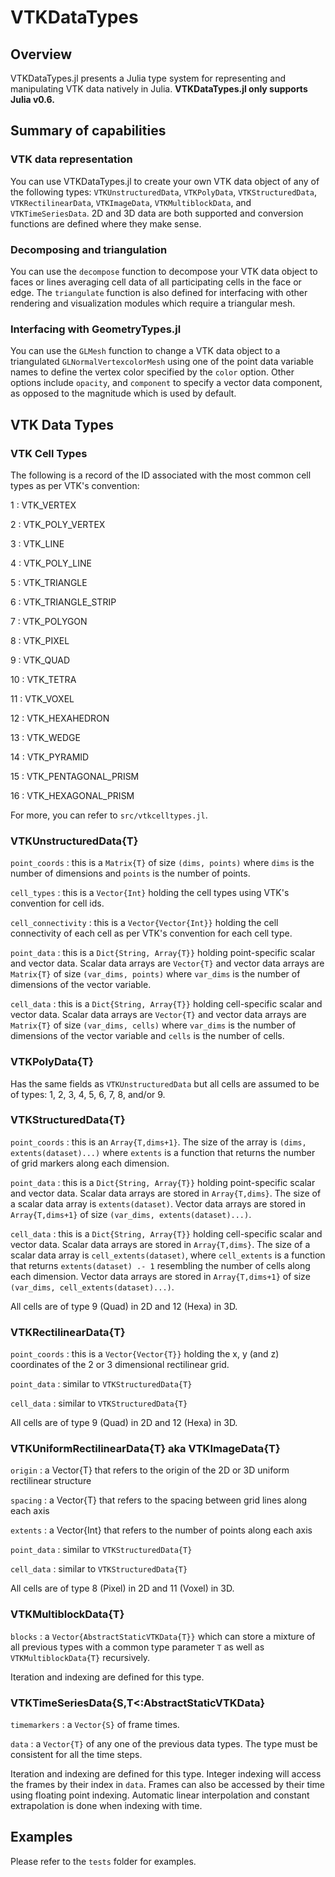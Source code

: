 # VTKDataTypes
## Overview

VTKDataTypes.jl presents a Julia type system for representing and manipulating VTK data natively in Julia. **VTKDataTypes.jl only supports Julia v0.6.**

## Summary of capabilities

### VTK data representation

You can use VTKDataTypes.jl to create your own VTK data object of any of the following types: `VTKUnstructuredData`, `VTKPolyData`, `VTKStructuredData`, `VTKRectilinearData`, `VTKImageData`, `VTKMultiblockData`, and `VTKTimeSeriesData`. 2D and 3D data are both supported and conversion functions are defined where they make sense.

### Decomposing and triangulation

You can use the `decompose` function to decompose your VTK data object to faces or lines averaging cell data of all participating cells in the face or edge. The `triangulate` function is also defined for interfacing with other rendering and visualization modules which require a triangular mesh.

### Interfacing with GeometryTypes.jl

You can use the `GLMesh` function to change a VTK data object to a triangulated `GLNormalVertexcolorMesh` using one of the point data variable names to define the vertex color specified by the `color` option. Other options include `opacity`, and `component` to specify a vector data component, as opposed to the magnitude which is used by default. 

## VTK Data Types

### VTK Cell Types

The following is a record of the ID associated with the most common cell types as per VTK's convention:

1	: 	VTK_VERTEX

2	: 	VTK_POLY_VERTEX

3	:	VTK_LINE

4	:	VTK_POLY_LINE

5	:	VTK_TRIANGLE

6	:	VTK_TRIANGLE_STRIP

7	:	VTK_POLYGON

8	:	VTK_PIXEL

9	:	VTK_QUAD

10	:	VTK_TETRA 

11	:	VTK_VOXEL

12	:	VTK_HEXAHEDRON

13	:	VTK_WEDGE 

14	:	VTK_PYRAMID 

15	:	VTK_PENTAGONAL_PRISM

16	:	VTK_HEXAGONAL_PRISM 

For more, you can refer to `src/vtkcelltypes.jl`.

### VTKUnstructuredData{T}
`point_coords` : this is a `Matrix{T}` of size `(dims, points)` where `dims` is the number of dimensions and `points` is the number of points.

`cell_types` : this is a `Vector{Int}` holding the cell types using VTK's convention for cell ids.

`cell_connectivity` : this is a `Vector{Vector{Int}}` holding the cell connectivity of each cell as per VTK's convention for each cell type.

`point_data` : this is a `Dict{String, Array{T}}` holding point-specific scalar and vector data. Scalar data arrays are `Vector{T}` and vector data arrays are `Matrix{T}` of size `(var_dims, points)` where `var_dims` is the number of dimensions of the vector variable.

`cell_data` : this is a `Dict{String, Array{T}}` holding cell-specific scalar and vector data. Scalar data arrays are `Vector{T}` and vector data arrays are `Matrix{T}` of size `(var_dims, cells)` where `var_dims` is the number of dimensions of the vector variable and `cells` is the number of cells.

### VTKPolyData{T}

Has the same fields as `VTKUnstructuredData` but all cells are assumed to be of types: 1, 2, 3, 4, 5, 6, 7, 8, and/or 9.

### VTKStructuredData{T}

`point_coords` : this is an `Array{T,dims+1}`. The size of the array is `(dims, extents(dataset)...)` where `extents` is a function that returns the number of grid markers along each dimension.

`point_data` : this is a `Dict{String, Array{T}}` holding point-specific scalar and vector data. Scalar data arrays are stored in `Array{T,dims}`. The size of a scalar data array is `extents(dataset)`. Vector data arrays are stored in `Array{T,dims+1}` of size `(var_dims, extents(dataset)...)`.

`cell_data` : this is a `Dict{String, Array{T}}` holding cell-specific scalar and vector data. Scalar data arrays are stored in `Array{T,dims}`. The size of a scalar data array is `cell_extents(dataset)`, where `cell_extents` is a function that returns `extents(dataset) .- 1` resembling the number of cells along each dimension. Vector data arrays are stored in `Array{T,dims+1}` of size `(var_dims, cell_extents(dataset)...)`.

All cells are of type 9 (Quad) in 2D and 12 (Hexa) in 3D.

### VTKRectilinearData{T}

`point_coords` : this is a `Vector{Vector{T}}` holding the x, y (and z) coordinates of the 2 or 3 dimensional rectilinear grid.

`point_data` : similar to `VTKStructuredData{T}`

`cell_data` : similar to `VTKStructuredData{T}`

All cells are of type 9 (Quad) in 2D and 12 (Hexa) in 3D.

### VTKUniformRectilinearData{T} aka VTKImageData{T}

`origin` : a Vector{T} that refers to the origin of the 2D or 3D uniform rectilinear structure

`spacing` : a Vector{T} that refers to the spacing between grid lines along each axis

`extents` : a Vector{Int} that refers to the number of points along each axis

`point_data` : similar to `VTKStructuredData{T}`

`cell_data` : similar to `VTKStructuredData{T}`

All cells are of type 8 (Pixel) in 2D and 11 (Voxel) in 3D.

### VTKMultiblockData{T}

`blocks` : a `Vector{AbstractStaticVTKData{T}}` which can store a mixture of all previous types with a common type parameter `T` as well as `VTKMultiblockData{T}` recursively.

Iteration and indexing are defined for this type.

### VTKTimeSeriesData{S,T<:AbstractStaticVTKData}

`timemarkers` : a `Vector{S}` of frame times.

`data` : a `Vector{T}` of any one of the previous data types. The type must be consistent for all the time steps.

Iteration and indexing are defined for this type. Integer indexing will access the frames by their index in `data`. Frames can also be accessed by their time using floating point indexing. Automatic linear interpolation and constant extrapolation is done when indexing with time.

## Examples

Please refer to the `tests` folder for examples.

